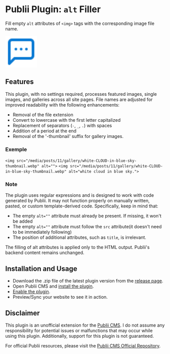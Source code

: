 # Publii Plugin: `alt` Filler
Fill empty `alt` attributes of `<img>` tags with the corresponding image file name.

<p><img height="100" alt="publii plugin" title="Plugin icons" src="https://raw.githubusercontent.com/gpsblues/Publii-Plugin-Alt-Filler/6b6049e2fe5059afa7fbc9a9bd814b27c53dfd29/.assets/thumbnail.svg"></p>

## Features
This plugin, with no settings required, processes featured images, single images, and galleries across all site pages. File names are adjusted for improved readability with the following enhancements:

- Removal of the file extension
- Convert to lowercase with the first letter capitalized
- Replacement of separators (`-`, `_`, `.`) with spaces
- Addition of a period at the end
- Removal of the '-thumbnail' suffix for gallery images.

### Exemple
`<img src="/media/posts/11/gallery/white-CLOUD-in-blue-sky-thumbnail.webp" alt="">`
`<img src="/media/posts/11/gallery/white-CLOUD-in-blue-sky-thumbnail.webp" alt="white cloud in blue sky.">`

### Note
The plugin uses regular expressions and is designed to work with code generated by Publii. It may not function properly on manually written, pasted, or custom template-derived code. Specifically, keep in mind that:
- The empty `alt=""` attribute must already be present. If missing, it won't be added
- The empty `alt=""` attribute must follow the `src` attribute(it doesn't need to be immediately following)
- The position of additional attributes, such as `title`, is irrelevant.

The filling of alt attributes is applied only to the HTML output. Publii's backend content remains unchanged.

## Installation and Usage
- Download the .zip file of the latest plugin version from the [release page](https://github.com/gpsblues/Publii-Plugin-Alt-Filler/releases/).
- Open Publii CMS and [install the plugin](https://getpublii.com/docs/plugins.html#installingplugins).
- [Enable the plugin](https://getpublii.com/docs/plugins.html#enablingplugins).
- Preview/Sync your website to see it in action.

## Disclaimer
This plugin is an unofficial extension for the [Publii CMS](https://getpublii.com/). I do not assume any responsibility for potential issues or malfunctions that may occur while using this plugin. Additionally, support for this plugin is not guaranteed.

For official Publii resources, please visit the [Publii CMS Official Repository](https://marketplace.getpublii.com/plugins/).
